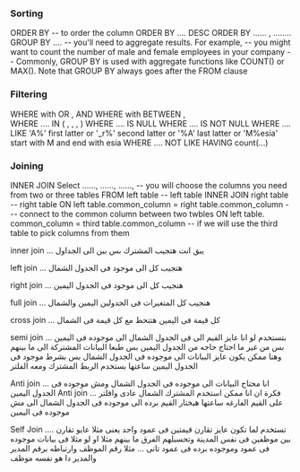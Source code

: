 ### Sorting 

ORDER BY -- to order the column 
ORDER BY .... DESC 
ORDER BY ...... , ........
GROUP BY .... -- you'll need to aggregate results. For example,
              --  you might want to count the number of male and female employees in your company
              -- Commonly, GROUP BY is used with aggregate functions like COUNT() or MAX(). Note that GROUP BY always goes after the FROM clause

### Filtering 

WHERE with OR , AND 
WHERE with BETWEEN    ,      
WHERE .... IN (  ,   ,   ,   ) 
WHERE .... IS NULL 
WHERE .... IS NOT NULL 
WHERE .... LIKE 'A%' first latter or '_r%' second latter or '%A' last latter or 'M%esia' start with M and end with esia
WHERE .... NOT LIKE 
HAVING count(...) 


### Joining 

INNER JOIN 
Select ......, ......, ......,  -- you will choose the columns you need from two or three tables 
FROM left table                 -- left table 
INNER JOIN right table          -- right table 
  ON left table.common_column = right table.common_column   --- connect to the common column between two twbles 
  ON left table. common_column = third table.common_column  -- if we will use the third table to pick columns from them 

inner join ... يبق انت هتجيب المشترك بس بين الى الجداول 

left join ... هتجيب كل الى موجود فى الجدول الشمال 

right join ... هنجيب كل الى موجود فى الجدول اليمين 

full join ... هنجيب كل المتغيرات فى الجدولين اليمين والشمال 

cross join ... كل قيمة فى اليمين هتتحط مع كل قيمة فى الشمال 

semi join ...  بتستخدم لو انا عايز القيم الى فى الجدول الشمال الى موجوده فى اليمين بس من غير ما احتاج حاجه من الجدول اليمين بس طبعا البيانات المشتركة الى ما بينهم 
             وهنا ممكن يكون عايز البيانات الى موجوده فى الجدول الشمال بس بشرط موجود فى الجدول اليمين ساعتها بستخدم الربط المشترك ومعه الفلتر 


Anti join ... انا محتاج البيانات الى موجوده فى الجدول الشمال ومش موجوده فى الجدول اليمين
Anti join ... فكرة ان انا ممكن استخدم المشترك الشمال عادى وافلتر على القيم الفارغه ساعتها هيختار القيم برده الى موجوده فى الجدول الشمال الى مش موجوده فى اليمين
            

Self Join .... تستخدم لما تكون عايز تقارن قيمتين فى عمود واحد يعنى مثلا عايو  تقارن بين موظفين فى نفس المدينة وتحسبلهم الفرق ما بينهم مثلا 
                 او لو مثلا فى بيانات موجوده فى عمود وموجوده برده فى عمود تانى ... مثلا رقم الموظف وارتباطه برقم المدير والمدير دا هو نفسه موظف 

